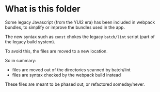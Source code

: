 # What is this folder

Some legacy Javascript (from the YUI2 era) has been included in webpack bundles, to simplify or improve the bundles used in the app.

The new syntax such as `const` chokes the legacy `batch/lint` script (part of the legacy build system).

To avoid this, the files are moved to a new location.

So in summary:

- files are moved out of the directories scanned by batch/lint
- files are syntax checked by the webpack build instead

These files are meant to be phased out, or refactored someday/never.
